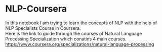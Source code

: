# NLP-Coursera
In this notebook I am trying to learn the concepts of NLP with the help of NLP Specialists Course in Coursera.  
Here is the link to guide through the courses of Natural Language Processing Specialization which conatins 4 main courses.  
https://www.coursera.org/specializations/natural-language-processing
